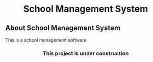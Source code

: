 
<center><h1>School Management System</h1></center>

## About School Management System 
<p>This is a school management software</p>
<center><h3>This project is under construction</h3></center>
